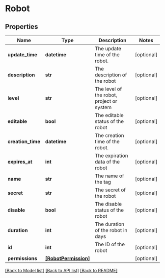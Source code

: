 # Robot


## Properties
Name | Type | Description | Notes
------------ | ------------- | ------------- | -------------
**update_time** | **datetime** | The update time of the robot. | [optional] 
**description** | **str** | The description of the robot | [optional] 
**level** | **str** | The level of the robot, project or system | [optional] 
**editable** | **bool** | The editable status of the robot | [optional] 
**creation_time** | **datetime** | The creation time of the robot. | [optional] 
**expires_at** | **int** | The expiration data of the robot | [optional] 
**name** | **str** | The name of the tag | [optional] 
**secret** | **str** | The secret of the robot | [optional] 
**disable** | **bool** | The disable status of the robot | [optional] 
**duration** | **int** | The duration of the robot in days | [optional] 
**id** | **int** | The ID of the robot | [optional] 
**permissions** | [**[RobotPermission]**](RobotPermission.md) |  | [optional] 

[[Back to Model list]](../README.md#documentation-for-models) [[Back to API list]](../README.md#documentation-for-api-endpoints) [[Back to README]](../README.md)



